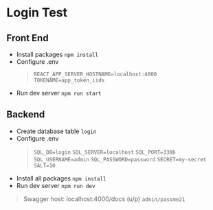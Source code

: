 # Login Test

## Front End 

- Install packages
    `npm install`
- Configure .env
  >  `REACT_APP_SERVER_HOSTNAME=localhost:4000`
    `TOKENAME=app_token_iids`
- Run dev server
    `npm run start`

## Backend

- Create database table `login`
- Configure .env
  >  `SQL_DB=login`
    `SQL_SERVER=localhost`
    `SQL_PORT=3306`
    `SQL_USERNAME=admin`
    `SQL_PASSWORD=password`
    `SECRET=my-secret`
    `SALT=10`
- Install all packages `npm install`
- Run dev server `npm run dev`
> Swagger host: localhost:4000/docs (u/p) `admin/passme21`